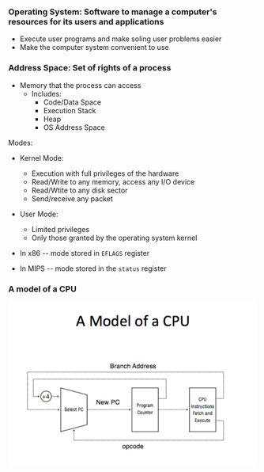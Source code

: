### Operating System: Software to manage a computer's resources for its users and applications
  * Execute user programs and make soling user problems easier
  * Make the computer system convenient to use

### Address Space: Set of rights of a process
  * Memory that the process can access
    * Includes:
      * Code/Data Space
      * Execution Stack
      * Heap
      * OS Address Space

 Modes:
  * Kernel Mode:
    * Execution with full privileges of the hardware
    * Read/Write to any memory, access any I/O device
    * Read/Wtite to any disk sector
    * Send/receive any packet

  * User Mode:
    * Limited privileges
    * Only those granted by the operating system kernel

  * In x86 --  mode stored in `EFLAGS` register
  * In MIPS -- mode stored in the `status` register

### A model of a CPU
![A model of a CPU](/assets/images/CPU.png)
